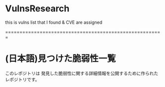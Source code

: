 # VulnsResearch
this is vulns list that I found &amp; CVE are assigned 

=======================================================

# (日本語)見つけた脆弱性一覧

このレポジトリは 発見した脆弱性に関する詳細情報を公開するために作られたレポジトリです。
